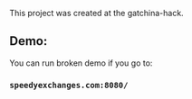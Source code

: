 This project was created at the gatchina-hack.

## Demo:

You can run broken demo if you go to:

### `speedyexchanges.com:8080/`
